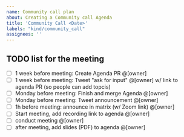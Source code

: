 ```yaml
---
name: Community call plan
about: Creating a Community call Agenda
title: 'Community Call <Date>'
labels: "kind/community_call"
assignees: ''
---
```

  
  ## TODO list for the meeting
  - [ ] 1 week before meeting: Create Agenda PR @[owner]
  - [ ] 1 week before meeting: Tweet "ask for input" @[owner] w/ link to agenda PR (so people can add topcis)
  - [ ] Monday before meeting: Finish and merge Agenda @[owner]
  - [ ] Monday before meeting: Tweet announcement @[owner]
  - [ ] 1h before meeting: announce in matrix (w/ Zoom link) @[owner]
  - [ ] Start meeting, add recording link to agenda @[owner]
  - [ ] conduct meeting @[owner]
  - [ ] after meeting, add slides (PDF) to agenda @[owner]
